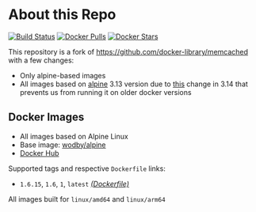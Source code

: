 # About this Repo

[![Build Status](https://github.com/wodby/base-memcached/workflows/Build%20docker%20image/badge.svg)](https://github.com/wodby/base-memcached/actions)
[![Docker Pulls](https://img.shields.io/docker/pulls/wodby/base-memcached.svg)](https://hub.docker.com/r/wodby/base-memcached)
[![Docker Stars](https://img.shields.io/docker/stars/wodby/base-memcached.svg)](https://hub.docker.com/r/wodby/base-memcached)

This repository is a fork of https://github.com/docker-library/memcached with a few changes:

* Only alpine-based images
* All images based on [alpine](https://github.com/wodby/alpine) 3.13 version due to [this](https://github.com/alpinelinux/docker-alpine/issues/182) change in 3.14 that prevents us from running it on older docker versions

## Docker Images

* All images based on Alpine Linux
* Base image: [wodby/alpine](https://github.com/wodby/alpine)
* [Docker Hub](https://hub.docker.com/r/wodby/base-memcached)

Supported tags and respective `Dockerfile` links:

* `1.6.15`, `1.6`, `1`, `latest` [_(Dockerfile)_](https://github.com/wodby/base-memcached/tree/master/2.4/alpine/Dockerfile.wodby)

All images built for `linux/amd64` and `linux/arm64`
